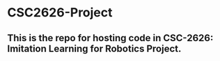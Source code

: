 # CSC2626-Project

## This is the repo for hosting code in CSC-2626: Imitation Learning for Robotics Project.
